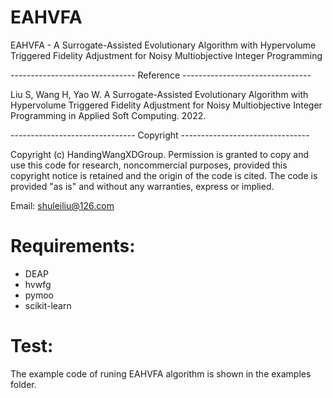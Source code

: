 # EAHVFA

EAHVFA - A Surrogate-Assisted Evolutionary Algorithm with Hypervolume Triggered Fidelity Adjustment for Noisy Multiobjective Integer Programming

------------------------------- Reference --------------------------------

Liu S, Wang H, Yao W. A Surrogate-Assisted Evolutionary Algorithm with Hypervolume Triggered Fidelity Adjustment for Noisy Multiobjective Integer Programming in Applied Soft Computing. 2022.

------------------------------- Copyright --------------------------------

Copyright (c) HandingWangXDGroup. Permission is granted to copy and use this code for research, noncommercial purposes, provided this copyright notice is retained and the origin of the code is cited. The code is provided "as is" and without any warranties, express or implied.


Email: shuleiliu@126.com

# Requirements:
+ DEAP
+ hvwfg
+ pymoo
+ scikit-learn

# Test:
The example code of runing EAHVFA algorithm is shown in the examples folder.
